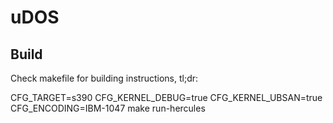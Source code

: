 # uDOS

## Build
Check makefile for building instructions, tl;dr:

CFG_TARGET=s390 CFG_KERNEL_DEBUG=true CFG_KERNEL_UBSAN=true CFG_ENCODING=IBM-1047 make run-hercules
